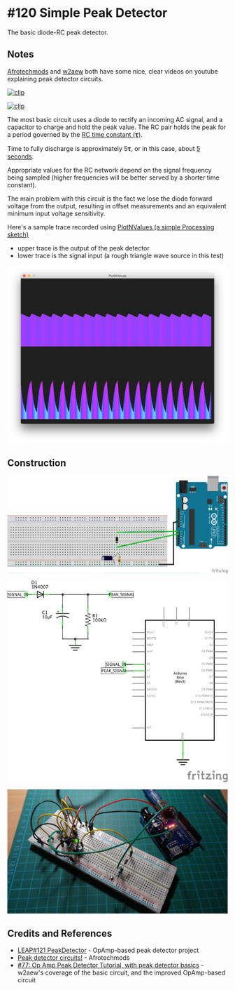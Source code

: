 # #120 Simple Peak Detector

The basic diode-RC peak detector.

## Notes

[Afrotechmods](https://youtu.be/ic_yEUV7Y3c)
and
[w2aew](https://youtu.be/Fn5kHhNRsz0)
both have some nice, clear videos on youtube explaining peak detector circuits.

[![clip](https://img.youtube.com/vi/ic_yEUV7Y3c/0.jpg)](https://www.youtube.com/watch?v=ic_yEUV7Y3c)

[![clip](https://img.youtube.com/vi/Fn5kHhNRsz0/0.jpg)](https://www.youtube.com/watch?v=Fn5kHhNRsz0)

The most basic circuit uses a diode to rectify an incoming AC signal, and a capacitor to charge and hold
the peak value. The RC pair holds the peak for a period governed by the [RC time constant (𝛕)](http://en.wikipedia.org/wiki/RC_time_constant).

Time to fully discharge is approximately 5𝛕, or in this case, about [5 seconds](https://www.wolframalpha.com/input/?i=5*10%C2%B5F*100k%CE%A9).

Appropriate values for the RC network depend on the signal frequency being sampled (higher frequencies
will be better served by a shorter time constant).

The main problem with this circuit is the fact we lose the diode forward voltage from the output, resulting in offset measurements and an equivalent minimum input voltage sensitivity.

Here's a sample trace recorded using [PlotNValues (a simple Processing sketch)](../../../processing/PlotNValues)

* upper trace is the output of the peak detector
* lower trace is the signal input (a rough triangle wave source in this test)

![processing trace](./assets/processing_trace.png?raw=true)

## Construction

![Breadboard](./assets/SimplePeakDetector_bb.jpg?raw=true)

![The Schematic](./assets/SimplePeakDetector_schematic.jpg?raw=true)

![The Build](./assets/SimplePeakDetector_build.jpg?raw=true)

## Credits and References

* [LEAP#121 PeakDetector](../PeakDetector) - OpAmp-based peak detector project
* [Peak detector circuits!](https://youtu.be/ic_yEUV7Y3c) - Afrotechmods
* [#77: Op Amp Peak Detector Tutorial, with peak detector basics](https://youtu.be/Fn5kHhNRsz0) - w2aew's coverage of the basic circuit, and the improved OpAmp-based circuit
